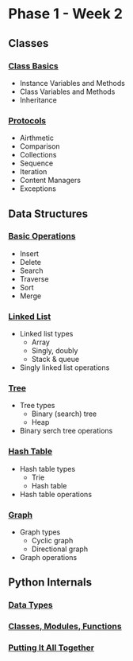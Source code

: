 # Phase 1 - Week 2

## Classes
### [Class Basics](https://github.com/ByteAcademy-Curriculum/Data-Science/blob/master/Slides/Phase%201/Week%202/Slides/Classes/Class-Basics.md)
* Instance Variables and Methods
* Class Variables and Methods
* Inheritance

### [Protocols](https://github.com/ByteAcademy-Curriculum/Data-Science/blob/master/Slides/Phase%201/Week%202/Slides/Classes/Protocols.md)
* Airthmetic
* Comparison
* Collections
* Sequence
* Iteration
* Content Managers
* Exceptions

## Data Structures
### [Basic Operations](https://github.com/ByteAcademy-Curriculum/Data-Science/blob/master/Slides/Phase%201/Week%202/Slides/Data-Structures/Basic%20Operations.md)
* Insert
* Delete
* Search
* Traverse
* Sort
* Merge
  
### [Linked List](https://github.com/ByteAcademy-Curriculum/Data-Science/blob/master/Slides/Phase%201/Week%202/Slides/Data-Structures/Linked%20List.md)
* Linked list types
  * Array
  * Singly, doubly
  * Stack & queue
* Singly linked list operations

### [Tree](https://github.com/ByteAcademy-Curriculum/Data-Science/blob/master/Slides/Phase%201/Week%202/Slides/Data-Structures/Tree.md)
* Tree types
  * Binary (search) tree
  * Heap
* Binary serch tree operations

### [Hash Table](https://github.com/ByteAcademy-Curriculum/Data-Science/blob/master/Slides/Phase%201/Week%202/Slides/Data-Structures/Hash%20Table.md)
* Hash table types
  * Trie
  * Hash table
* Hash table operations

### [Graph](https://github.com/ByteAcademy-Curriculum/Data-Science/blob/master/Slides/Phase%201/Week%202/Slides/Data-Structures/Graph.md)
* Graph types
  * Cyclic graph
  * Directional graph
* Graph operations

## Python Internals
### [Data Types](https://github.com/ByteAcademy-Curriculum/Data-Science/blob/master/Slides/Phase%201/Week%202/Slides/Python-Internals/Data%20Type%20Implementations.md)
### [Classes, Modules, Functions](https://github.com/ByteAcademy-Curriculum/Data-Science/blob/master/Slides/Phase%201/Week%202/Slides/Python-Internals/Data%20Manipulation%20Implementations.md)
### [Putting It All Together](https://github.com/ByteAcademy-Curriculum/Data-Science/blob/master/Slides/Phase%201/Week%202/Slides/Python-Internals/Putting%20It%20All%20Together.md)

